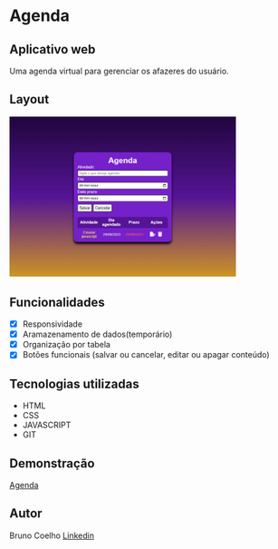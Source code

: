 # Agenda
## Aplicativo web
Uma agenda virtual para gerenciar os afazeres do usuário.

## Layout
<img src="./Assets/layout.png" alt="imagem_do_app" style="width:400px">

## Funcionalidades
-[x] Responsividade
-[x] Aramazenamento de dados(temporário)
-[x] Organização por tabela
-[x] Botões funcionais (salvar ou cancelar, editar ou apagar conteúdo)

## Tecnologias utilizadas
- HTML
- CSS
- JAVASCRIPT
- GIT

## Demonstração
[Agenda]()

## Autor
Bruno Coelho [Linkedin](www.linkedin.com/in/bruno-coelho-97b630220)
